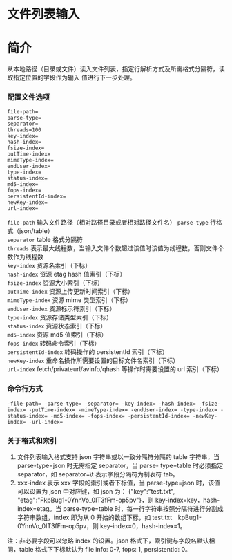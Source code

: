 # 文件列表输入

# 简介
从本地路径（目录或文件）读入文件列表，指定行解析方式及所需格式分隔符，读取指定位置的字段作为输入
值进行下一步处理。  

### 配置文件选项
```
file-path=
parse-type=
separator=
threads=100
key-index=
hash-index=
fsize-index=
putTime-index=
mimeType-index=
endUser-index=
type-index=
status-index=
md5-index=
fops-index=
persistentId-index=
newKey-index=
url-index=
```
`file-path` 输入文件路径（相对路径目录或者相对路径文件名）
`parse-type` 行格式（json/table）  
`separator` table 格式分隔符  
`threads` 表示最大线程数，当输入文件个数超过该值时该值为线程数，否则文件个数作为线程数  
`key-index` 资源名索引（下标）  
`hash-index` 资源 etag hash 值索引（下标）  
`fsize-index` 资源大小索引（下标）  
`putTime-index` 资源上传更新时间索引（下标）  
`mimeType-index` 资源 mime 类型索引（下标）  
`endUser-index` 资源标示符索引（下标）  
`type-index` 资源存储类型索引（下标）  
`status-index` 资源状态索引（下标）  
`md5-index` 资源 md5 值索引（下标）  
`fops-index` 转码命令索引（下标）  
`persistentId-index` 转码操作的 persistentId 索引（下标）  
`newKey-index` 重命名操作所需要设置的目标文件名索引（下标）  
`url-index` fetch/privateurl/avinfo/qhash 等操作时需要设置的 url 索引（下标）  

### 命令行方式
```
-file-path= -parse-type= -separator= -key-index= -hash-index= -fsize-index= -putTime-index= -mimeType-index= -endUser-index= -type-index= -status-index= -md5-index= -fops-index= -persistentId-index= -newKey-index= -url-index=
```

### 关于格式和索引
1. 文件列表输入格式支持 json 字符串或以一致分隔符分隔的 table 字符串，当 parse-type=json 时无需指定 separator，当 parse-
type=table 时必须指定 separator，如 separator=\t 表示字段分隔符为制表符 tab。  
2. xxx-index 表示 xxx 字段的索引或者下标值，当 parse-type=json 时，该值可以设置为 json 中对应键，如 json 为：
{"key":"test.txt", "etag":"FkpBug1-0YnnVo_0IT3fFm-op5pv"}，则 key-index=key，hash-index=etag。当 parse-type=table
时，每一行字符串按照分隔符进行分割成字符串数组，index 即为从 0 开始的数组下标，如 test.txt&#8195;kpBug1-
0YnnVo_0IT3fFm-op5pv，则 key-index=0，hash-index=1。  

注：非必要字段可以忽略 index 的设置。json 格式下，索引键与字段名默认相同，table 格式下下标默认为 file
 info: 0-7, fops: 1, persistentId: 0。
